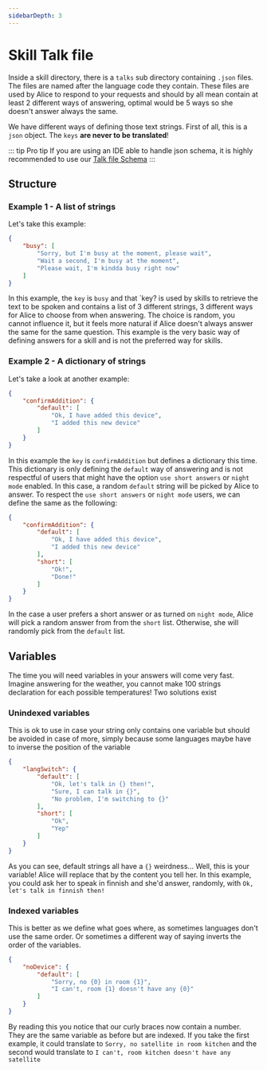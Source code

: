 ```yaml
---
sidebarDepth: 3
---
```


# Skill Talk file

Inside a skill directory, there is a `talks` sub directory containing `.json` files. The files are named after the language code they contain. These files are used by Alice to respond to your requests and should by all mean contain at least 2 different ways of answering, optimal would be 5 ways so she doesn't answer always the same.


We have different ways of defining those text strings. First of all, this is a `json` object. The `keys` **are never to be translated**!


::: tip Pro tip
If you are using an IDE able to handle json schema, it is highly recommended to use our [Talk file Schema](https://raw.githubusercontent.com/project-alice-assistant/ProjectAliceSkillKit/master/ProjectAliceSK/validate/src/schemas/talk-schema.json)
:::


## Structure
### Example 1 - A list of strings
Let's take this example:

```json
{
	"busy": [
		"Sorry, but I'm busy at the moment, please wait",
		"Wait a second, I'm busy at the moment",
		"Please wait, I'm kindda busy right now"
	]
}
```

In this example, the `key` is `busy` and that `key? is used by skills to retrieve the text to be spoken and contains a list of 3 different strings, 3 different ways for Alice to choose from when answering. The choice is random, you cannot influence it, but it feels more natural if Alice doesn't always answer the same for the same question. This example is the very basic way of defining answers for a skill and is not the preferred way for skills.


### Example 2 - A dictionary of strings
Let's take a look at another example:

```json
{
	"confirmAddition": {
		"default": [
			"Ok, I have added this device",
			"I added this new device"
		]
	}
}
```

In this example the `key` is `confirmAddition` but defines a dictionary this time. This dictionary is only defining the `default` way of answering and is not respectful of users that might have the option `use short answers` or `night mode` enabled. In this case, a random `default` string will be picked by Alice to answer. To respect the `use short answers` or `night mode` users, we can define the same as the following:

```json
{
	"confirmAddition": {
		"default": [
			"Ok, I have added this device",
			"I added this new device"
		],
		"short": [
			"Ok!",
			"Done!"
		]
	}
}
```

In the case a user prefers a short answer or as turned on `night mode`, Alice will pick a random answer from from the `short` list. Otherwise, she will randomly pick from the `default` list.

## Variables
The time you will need variables in your answers will come very fast. Imagine answering for the weather, you cannot make 100 strings declaration for each possible temperatures! Two solutions exist

### Unindexed variables
This is ok to use in case your string only contains one variable but should be avoided in case of more, simply because some languages maybe have to inverse the position of the variable

```json
{
	"langSwitch": {
		"default": [
			"Ok, let's talk in {} then!",
			"Sure, I can talk in {}",
			"No problem, I'm switching to {}"
		],
		"short": [
			"Ok",
			"Yep"
		]
	}
}
```

As you can see, default strings all have a `{}` weirdness... Well, this is your variable! Alice will replace that by the content you tell her. In this example, you could ask her to speak in finnish and she'd answer, randomly, with `Ok, let's talk in finnish then!` 

### Indexed variables
This is better as we define what goes where, as sometimes languages don't use the same order. Or sometimes a different way of saying inverts the order of the variables.

```json
{
	"noDevice": {
		"default": [
			"Sorry, no {0} in room {1}",
			"I can't, room {1} doesn't have any {0}"
		]
	}
}
```

By reading this you notice that our curly braces now contain a number. They are the same variable as before but are indexed. If you take the first example, it could translate to `Sorry, no satellite in room kitchen` and the second would translate to `I can't, room kitchen doesn't have any satellite`

